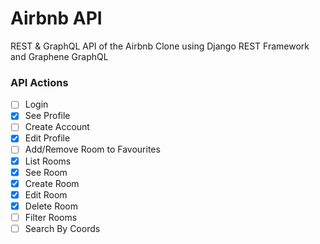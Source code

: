 # Airbnb API

REST & GraphQL API of the Airbnb Clone using Django REST Framework and Graphene GraphQL

### API Actions

- [ ] Login
- [x] See Profile
- [ ] Create Account
- [x] Edit Profile
- [ ] Add/Remove Room to Favourites
- [x] List Rooms
- [x] See Room
- [x] Create Room
- [x] Edit Room
- [x] Delete Room
- [ ] Filter Rooms
- [ ] Search By Coords
